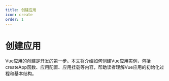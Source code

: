 ```yaml
---
title: 创建应用
icon: create
order: 1
---
```


# 创建应用

Vue应用的创建是开发的第一步。本文将介绍如何创建Vue应用实例，包括createApp函数、应用配置、应用挂载等内容，帮助读者理解Vue应用的初始化过程和基本结构。
